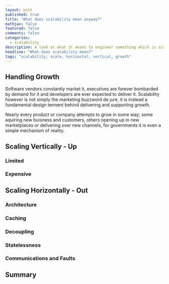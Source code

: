 ```yaml
---
layout: post
published: true
title: "What does scalability mean anyway?"
mathjax: false
featured: false
comments: false
categories: 
  - scalability
description: A look at what it means to engineer something which is scalabile
headline: "What does scalability mean?"
tags: "scalability, scale, horizontal, vertical, growth"
---
```


## Handling Growth

Software vendors constantly market it, executives are forever bombarded by demand for it and developers are ever expected to deliver it. Scalability however is not simply the marketing buzzword de jure, it is instead a fundamental design tennent behind delivering and supporting growth.

Nearly every product or company attempts to grow in some way; some aquiring new buisness and customers, others opening up in new marketplaces or delivering over new channels, for governments it is even a simple mechanism of reality.

## Scaling Vertically - Up

### Limited

### Expensive

## Scaling Horizontally - Out

### Architecture

### Caching

### Decoupling

### Statelessness

### Communications and Faults

## Summary



